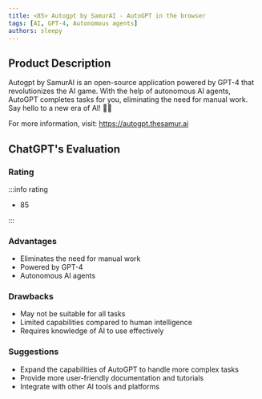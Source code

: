 ```yaml
---
title: <85> Autogpt by SamurAI - AutoGPT in the browser
tags: [AI, GPT-4, Autonomous agents]
authors: sleepy
---
```


## Product Description

Autogpt by SamurAI is an open-source application powered by GPT-4 that revolutionizes the AI game. With the help of autonomous AI agents, AutoGPT completes tasks for you, eliminating the need for manual work. Say hello to a new era of AI! 🤖🚀

For more information, visit: https://autogpt.thesamur.ai

## ChatGPT's Evaluation

### Rating

:::info rating

- 85

:::

### Advantages

- Eliminates the need for manual work
- Powered by GPT-4
- Autonomous AI agents


### Drawbacks

- May not be suitable for all tasks
- Limited capabilities compared to human intelligence
- Requires knowledge of AI to use effectively

### Suggestions

- Expand the capabilities of AutoGPT to handle more complex tasks
- Provide more user-friendly documentation and tutorials
- Integrate with other AI tools and platforms